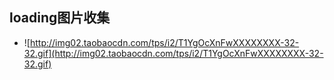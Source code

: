 loading图片收集
---

*  ![http://img02.taobaocdn.com/tps/i2/T1YgOcXnFwXXXXXXXX-32-32.gif](http://img02.taobaocdn.com/tps/i2/T1YgOcXnFwXXXXXXXX-32-32.gif)
